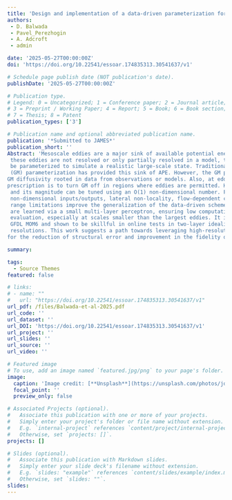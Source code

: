```yaml
---
title: 'Design and implementation of a data-driven parameterization for mesoscale thickness fluxes'
authors:
 - D. Balwada
 - Pavel_Perezhogin
 - A. Adcroft
 - admin

date: '2025-05-27T00:00:00Z'
doi: 'https://doi.org/10.22541/essoar.174835313.30541637/v1'

# Schedule page publish date (NOT publication's date).
publishDate: '2025-05-27T00:00:00Z'

# Publication type.
# Legend: 0 = Uncategorized; 1 = Conference paper; 2 = Journal article;
# 3 = Preprint / Working Paper; 4 = Report; 5 = Book; 6 = Book section;
# 7 = Thesis; 8 = Patent
publication_types: ['3']

# Publication name and optional abbreviated publication name.
publication: '*Submitted to JAMES*'
publication_short: ''
Abstract: 'Mesoscale eddies are a major sink of available potential energy (APE) in the ocean. When
 these eddies are not resolved or only partially resolved in a model, this effect needs to
 be parameterized to simulate a realistic large-scale state. Traditionally, the Gent-McWilliams
 (GM) parameterization has provided this sink of APE. However, the GM parameterization, which diffuses isopycnal heights, is not accompanied by a skillful prescription for
GM diffusivity rooted in data from observations or models. Also, at eddy permitting resolutions, GM diffusion can negatively impact resolved eddies, and the only scale-aware
prescription is to turn GM off in regions where eddies are permitted. Here we present a novel data-driven parameterization, as a substitute for GM, that extracts APE without overly negative impacts on the resolved flow. It is both flow-aware and scale-aware,
 and its magnitude can be tuned using an O(1) non-dimensional number. Features like
 non-dimensional inputs/outputs, lateral non-locality, flow-dependent coordinates, and
 range limitations improve the generalization of the data-driven scheme. Functional forms
 are learned via a small multi-layer perceptron, ensuring low computational cost and simple implementation in ocean models. The parameterization performs skillfully in offline
 evaluation, especially at scales smaller than the largest eddies. It is implemented in NOAA
 GFDL MOM6 and shown to be skillful in online tests in two-layer idealized simulations of a zonal channel and wind-driven gyre, at both eddy-permitting and non-eddying
 resolutions. This work suggests a path towards leveraging high-resolution simulations
for the reduction of structural error and improvement in the fidelity of climate simulations.'

summary: 

tags:
  - Source Themes
featured: false

# links:
# - name: ""
#   url: "https://doi.org/10.22541/essoar.174835313.30541637/v1"
url_pdf: /files/Balwada-et-al-2025.pdf
url_code: ''
url_dataset: ''
url_DOI: 'https://doi.org/10.22541/essoar.174835313.30541637/v1'
url_project: ''
url_slides: ''
url_source: ''
url_video: ''

# Featured image
# To use, add an image named `featured.jpg/png` to your page's folder.
image:
  caption: 'Image credit: [**Unsplash**](https://unsplash.com/photos/jdD8gXaTZsc)'
  focal_point: ''
  preview_only: false

# Associated Projects (optional).
#   Associate this publication with one or more of your projects.
#   Simply enter your project's folder or file name without extension.
#   E.g. `internal-project` references `content/project/internal-project/index.md`.
#   Otherwise, set `projects: []`.
projects: []

# Slides (optional).
#   Associate this publication with Markdown slides.
#   Simply enter your slide deck's filename without extension.
#   E.g. `slides: "example"` references `content/slides/example/index.md`.
#   Otherwise, set `slides: ""`.
slides:
---
```

